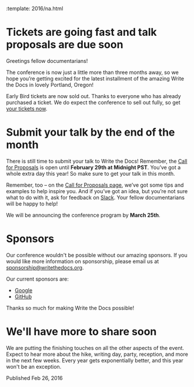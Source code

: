 :template: 2016/na.html

# Tickets are going fast and talk proposals are due soon

Greetings fellow documentarians! 

The conference is now just a little more than three months away, so we hope you’re getting excited for the latest installment of the amazing Write the Docs in lovely Portland, Oregon!

Early Bird tickets are now sold out. Thanks to everyone who has already purchased a ticket. We do expect the conference to sell out fully, so get [your tickets now](https://ti.to/writethedocs/write-the-docs-na-2016/). 

# Submit your talk by the end of the month

There is still time to submit your talk to Write the Docs! Remember, the [Call for Proposals](http://www.writethedocs.org/conf/na/cfp/) is open until **February 29th at Midnight PST**. You’ve got a whole extra day this year! So make sure to get your talk in this month.

Remember, too – on the [Call for Proposals page](http://www.writethedocs.org/conf/na/2016/cfp/), we’ve got some tips and examples to help inspire you. And if you’ve got an idea, but you’re not sure what to do with it, ask for feedback on [Slack](http://slack.writethedocs.org/). Your fellow documentarians will be happy to help!

We will be announcing the conference program by **March 25th**.

# Sponsors

Our conference wouldn't be possible without our amazing sponsors. If you
would like more information on sponsorship, please email us at
<sponsorship@writethedocs.org>.

Our current sponsors are:

- [Google](http://google.com) 
- [GitHub](http://github.com)

Thanks so much for making Write the Docs possible!

# We'll have more to share soon  

We are putting the finishing touches on all the other aspects of the event. Expect to hear more about the hike, writing day, party, reception, and more in the next few weeks. Every year gets exponentially better, and this year won't be an exception.

Published Feb 26, 2016
